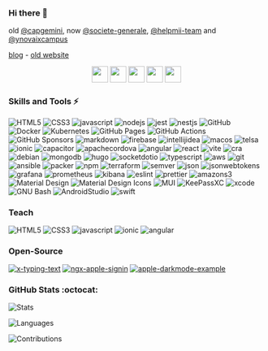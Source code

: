 ### Hi there 👋
old [@capgemini](https://github.com/capgemini), now [@societe-generale](https://github.com/societe-generale), [@helpmii-team](https://github.com/helpmii-team) and [@ynovaixcampus](https://github.com/juu-aix-ynov-campus)

[blog](https://blog.jcatania.io/) - [old website](https://j-catania.github.io/jcatania.io/)
<p align="center">
  <a href="https://fr.linkedin.com/in/julien-catania-%F0%9F%91%A8%E2%80%8D%F0%9F%92%BB-11952032" target="_blank"><img height="32" width="32" src="https://cdn.simpleicons.org/LinkedIn"/></a>
  <a target="_blank" href="https://apps.apple.com/us/developer/julien-catania/id1073241837"><img height="32" width="32" src="https://cdn.simpleicons.org/AppStore"/></a>
  <a target="_blank" href="https://play.google.com/store/apps/developer?id=Julien+CATANIA"><img height="32" width="32" src="https://cdn.simpleicons.org/GooglePlay"/></a>
  <a target="_blank" href="https://www.npmjs.com/~juu"><img height="32" width="32" src="https://cdn.simpleicons.org/npm"/></a>
  <a target="_blank" href="https://www.webcomponents.org/author/Juu-"><img height="32" width="32" src="https://cdn.simpleicons.org/webcomponentsdotorg"/></a>
</p>

### Skills and Tools ⚡
![HTML5](https://img.shields.io/badge/html5-E34F26.svg?style=for-the-badge&logo=html5&logoColor=white) 
![CSS3](https://img.shields.io/badge/css3-%231572B6.svg?style=for-the-badge&logo=css3&logoColor=white) 
![javascript](https://img.shields.io/badge/javascript-F7DF1E.svg?style=for-the-badge&logo=javascript&logoColor=white)
![nodejs](https://img.shields.io/badge/node.js-6DA55F?style=for-the-badge&logo=node.js&logoColor=white)
![jest](https://img.shields.io/badge/jest-C21325?style=for-the-badge&logo=jest&logoColor=white)
![nestjs](https://img.shields.io/badge/nestjs-E0234E?style=for-the-badge&logo=nestjs&logoColor=white)
![GitHub](https://img.shields.io/badge/github-181717.svg?style=for-the-badge&logo=github&logoColor=white)
![Docker](https://img.shields.io/badge/docker-2496ED.svg?style=for-the-badge&logo=docker&logoColor=white)
![Kubernetes](https://img.shields.io/badge/kubernetes-326CE5.svg?style=for-the-badge&logo=kubernetes&logoColor=white) 
![GitHub Pages](https://img.shields.io/badge/github_pages-222222.svg?style=for-the-badge&logo=githubpages&logoColor=white)
![GitHub Actions](https://img.shields.io/badge/github_actions-2088FF.svg?style=for-the-badge&logo=githubactions&logoColor=white)
![GitHub Sponsors](https://img.shields.io/badge/github_sponsors-EA4AAA.svg?style=for-the-badge&logo=githubsponsors&logoColor=white)
![markdown](https://img.shields.io/badge/markdown-000000.svg?style=for-the-badge&logo=markdown&logoColor=white)
![firebase](https://img.shields.io/badge/firebase-FFCA28.svg?style=for-the-badge&logo=firebase&logoColor=white)
![intellijidea](https://img.shields.io/badge/intellij_idea-000000.svg?style=for-the-badge&logo=intellijidea&logoColor=white)
![macos](https://img.shields.io/badge/macos-ffffff.svg?style=for-the-badge&logo=macos&logoColor=black)
![telsa](https://img.shields.io/badge/TM3-CC0000.svg?style=for-the-badge&logo=tesla&logoColor=white)
![ionic](https://img.shields.io/badge/ionic-3880FF.svg?style=for-the-badge&logo=ionic&logoColor=white)
![capacitor](https://img.shields.io/badge/capacitor-119EFF.svg?style=for-the-badge&logo=capacitor&logoColor=white)
![apachecordova](https://img.shields.io/badge/apachecordova-E8E8E8.svg?style=for-the-badge&logo=apachecordova&logoColor=black)
![angular](https://img.shields.io/badge/angular-DD0031.svg?style=for-the-badge&logo=angular&logoColor=white)
![react](https://img.shields.io/badge/react-61DAFB.svg?style=for-the-badge&logo=react&logoColor=white)
![vite](https://img.shields.io/badge/vite-646CFF.svg?style=for-the-badge&logo=vite&logoColor=white)
![cra](https://img.shields.io/badge/cra-09D3AC.svg?style=for-the-badge&logo=createreactapp&logoColor=white)
![debian](https://img.shields.io/badge/debian-A81D33.svg?style=for-the-badge&logo=debian&logoColor=white)
![mongodb](https://img.shields.io/badge/mongodb-47A248.svg?style=for-the-badge&logo=mongodb&logoColor=white)
![hugo](https://img.shields.io/badge/hugo-FF4088.svg?style=for-the-badge&logo=hugo&logoColor=white)
![socketdotio](https://img.shields.io/badge/hugo-010101.svg?style=for-the-badge&logo=socketdotio&logoColor=white)
![typescript](https://img.shields.io/badge/typescript-3178C6.svg?style=for-the-badge&logo=typescript&logoColor=white)
![aws](https://img.shields.io/badge/aws-232F3E.svg?style=for-the-badge&logo=amazonaws&logoColor=white)
![git](https://img.shields.io/badge/git-F05032.svg?style=for-the-badge&logo=git&logoColor=white)
![ansible](https://img.shields.io/badge/ansible-EE0000.svg?style=for-the-badge&logo=ansible&logoColor=white)
![packer](https://img.shields.io/badge/packer-02A8EF.svg?style=for-the-badge&logo=packer&logoColor=white)
![npm](https://img.shields.io/badge/npm-CB3837.svg?style=for-the-badge&logo=npm&logoColor=white)
![terraform](https://img.shields.io/badge/terraform-7B42BC.svg?style=for-the-badge&logo=terraform&logoColor=white)
![semver](https://img.shields.io/badge/semver-3F4551.svg?style=for-the-badge&logo=semver&logoColor=white)
![json](https://img.shields.io/badge/json-000000.svg?style=for-the-badge&logo=json&logoColor=white)
![jsonwebtokens](https://img.shields.io/badge/jsonwebtokens-7B42BC.svg?style=for-the-badge&logo=jsonwebtokens&logoColor=white)
![grafana](https://img.shields.io/badge/grafana-F46800.svg?style=for-the-badge&logo=grafana&logoColor=white)
![prometheus](https://img.shields.io/badge/prometheus-E6522C.svg?style=for-the-badge&logo=prometheus&logoColor=white)
![kibana](https://img.shields.io/badge/kibana-005571.svg?style=for-the-badge&logo=kibana&logoColor=white)
![eslint](https://img.shields.io/badge/eslint-4B32C3.svg?style=for-the-badge&logo=eslint&logoColor=white)
![prettier](https://img.shields.io/badge/prettier-F7B93E.svg?style=for-the-badge&logo=prettier&logoColor=white)
![amazons3](https://img.shields.io/badge/amazons3-569A31.svg?style=for-the-badge&logo=amazons3&logoColor=white)
![Material Design](https://img.shields.io/badge/MaterialDesign-757575.svg?style=for-the-badge&logo=MaterialDesign&logoColor=white)
![Material Design Icons](https://img.shields.io/badge/MaterialDesignIcons-2196F3.svg?style=for-the-badge&logo=MaterialDesignIcons&logoColor=white)
![MUI](https://img.shields.io/badge/MUI-007FFF.svg?style=for-the-badge&logo=MUI&logoColor=white)
![KeePassXC](https://img.shields.io/badge/KeePassXC-6CAC4D.svg?style=for-the-badge&logo=KeePassXC&logoColor=white)
![xcode](https://img.shields.io/badge/xcode-147EFB.svg?style=for-the-badge&logo=xcode&logoColor=white)
![GNU Bash](https://img.shields.io/badge/Bash-4EAA25.svg?style=for-the-badge&logo=GNUBash&logoColor=white)
![AndroidStudio](https://img.shields.io/badge/AndroidStudio-3DDC84.svg?style=for-the-badge&logo=AndroidStudio&logoColor=white)
![swift](https://img.shields.io/badge/swift-F05138.svg?style=for-the-badge&logo=swift&logoColor=white)

### Teach
![HTML5](https://img.shields.io/badge/html5-E34F26.svg?style=for-the-badge&logo=html5&logoColor=white) 
![CSS3](https://img.shields.io/badge/css3-%231572B6.svg?style=for-the-badge&logo=css3&logoColor=white) 
![javascript](https://img.shields.io/badge/javascript-F7DF1E.svg?style=for-the-badge&logo=javascript&logoColor=white)
![ionic](https://img.shields.io/badge/ionic-3880FF.svg?style=for-the-badge&logo=ionic&logoColor=white)
![angular](https://img.shields.io/badge/angular-DD0031.svg?style=for-the-badge&logo=angular&logoColor=white)
### Open-Source
[![x-typing-text](https://github-readme-stats.vercel.app/api/pin/?username=j-catania&repo=x-typing-text&show_owner=true)](https://github.com/j-catania/x-typing-text)
[![ngx-apple-signin](https://github-readme-stats.vercel.app/api/pin/?username=j-catania&repo=ngx-apple-signin&show_owner=true)](https://github.com/j-catania/ngx-apple-signin)
[![apple-darkmode-example](https://github-readme-stats.vercel.app/api/pin/?username=j-catania&repo=apple-darkmode-example&show_owner=true)](https://github.com/j-catania/apple-darkmode-example)

### GitHub Stats :octocat:
![Stats](https://github-readme-stats.vercel.app/api?username=j-catania&theme=dark&hide_border=true&include_all_commits=false&count_private=true)  

![Languages](https://github-readme-stats.vercel.app/api/top-langs/?username=j-catania&theme=dark&hide_border=true&include_all_commits=true&count_private=true&layout=compact)

![Contributions](https://github-readme-streak-stats.herokuapp.com/?user=j-catania&theme=dark&hide_border=true) 

<!--
**j-catania/j-catania** is a ✨ _special_ ✨ repository because its `README.md` (this file) appears on your GitHub profile.

Here are some ideas to get you started:

- 🔭 I’m currently working on ...
- 🌱 I’m currently learning ...
- 👯 I’m looking to collaborate on ...
- 🤔 I’m looking for help with ...
- 💬 Ask me about ...
- 📫 How to reach me: ...
- 😄 Pronouns: ...
- ⚡ Fun fact: ...
-->
